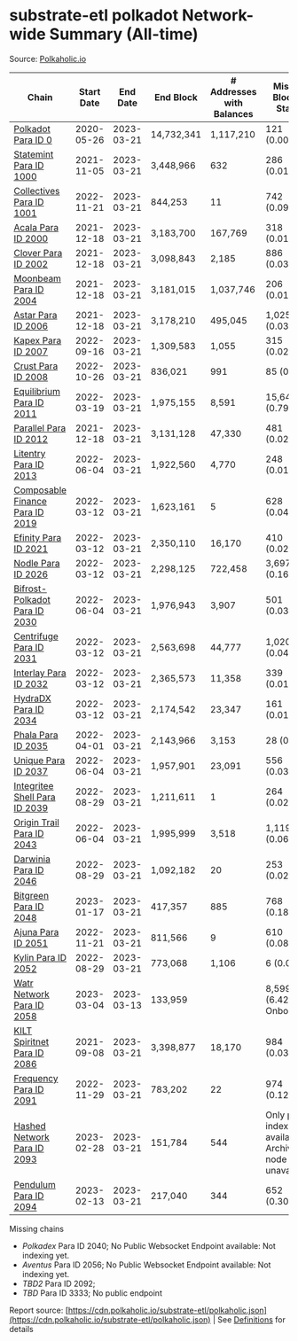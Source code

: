 # substrate-etl polkadot Network-wide Summary (All-time)

Source: [Polkaholic.io](https://polkaholic.io)


| Chain            | Start Date | End Date | End Block | # Addresses with Balances | Missing Blocks / Status |
| ---------------- | ---------- | ---------| --------- | ------------------------- | ----------------------- |
| [Polkadot Para ID 0](/polkadot/0-polkadot) | 2020-05-26 | 2023-03-21 | 14,732,341 |  1,117,210 | 121 (0.00%)  |
| [Statemint Para ID 1000](/polkadot/1000-statemint) | 2021-11-05 | 2023-03-21 | 3,448,966 |  632 | 286 (0.01%)  |
| [Collectives Para ID 1001](/polkadot/1001-collectives) | 2022-11-21 | 2023-03-21 | 844,253 |  11 | 742 (0.09%)  |
| [Acala Para ID 2000](/polkadot/2000-acala) | 2021-12-18 | 2023-03-21 | 3,183,700 |  167,769 | 318 (0.01%)  |
| [Clover Para ID 2002](/polkadot/2002-clover) | 2021-12-18 | 2023-03-21 | 3,098,843 |  2,185 | 886 (0.03%)  |
| [Moonbeam Para ID 2004](/polkadot/2004-moonbeam) | 2021-12-18 | 2023-03-21 | 3,181,015 |  1,037,746 | 206 (0.01%)  |
| [Astar Para ID 2006](/polkadot/2006-astar) | 2021-12-18 | 2023-03-21 | 3,178,210 |  495,045 | 1,025 (0.03%)  |
| [Kapex Para ID 2007](/polkadot/2007-kapex) | 2022-09-16 | 2023-03-21 | 1,309,583 |  1,055 | 315 (0.02%)  |
| [Crust Para ID 2008](/polkadot/2008-crust) | 2022-10-26 | 2023-03-21 | 836,021 |  991 | 85 (0.01%)  |
| [Equilibrium Para ID 2011](/polkadot/2011-equilibrium) | 2022-03-19 | 2023-03-21 | 1,975,155 |  8,591 | 15,647 (0.79%)  |
| [Parallel Para ID 2012](/polkadot/2012-parallel) | 2021-12-18 | 2023-03-21 | 3,131,128 |  47,330 | 481 (0.02%)  |
| [Litentry Para ID 2013](/polkadot/2013-litentry) | 2022-06-04 | 2023-03-21 | 1,922,560 |  4,770 | 248 (0.01%)  |
| [Composable Finance Para ID 2019](/polkadot/2019-composable) | 2022-03-12 | 2023-03-21 | 1,623,161 |  5 | 628 (0.04%)  |
| [Efinity Para ID 2021](/polkadot/2021-efinity) | 2022-03-12 | 2023-03-21 | 2,350,110 |  16,170 | 410 (0.02%)  |
| [Nodle Para ID 2026](/polkadot/2026-nodle) | 2022-03-12 | 2023-03-21 | 2,298,125 |  722,458 | 3,697 (0.16%)  |
| [Bifrost-Polkadot Para ID 2030](/polkadot/2030-bifrost-dot) | 2022-06-04 | 2023-03-21 | 1,976,943 |  3,907 | 501 (0.03%)  |
| [Centrifuge Para ID 2031](/polkadot/2031-centrifuge) | 2022-03-12 | 2023-03-21 | 2,563,698 |  44,777 | 1,020 (0.04%)  |
| [Interlay Para ID 2032](/polkadot/2032-interlay) | 2022-03-12 | 2023-03-21 | 2,365,573 |  11,358 | 339 (0.01%)  |
| [HydraDX Para ID 2034](/polkadot/2034-hydradx) | 2022-03-12 | 2023-03-21 | 2,174,542 |  23,347 | 161 (0.01%)  |
| [Phala Para ID 2035](/polkadot/2035-phala) | 2022-04-01 | 2023-03-21 | 2,143,966 |  3,153 | 28 (0.00%)  |
| [Unique Para ID 2037](/polkadot/2037-unique) | 2022-06-04 | 2023-03-21 | 1,957,901 |  23,091 | 556 (0.03%)  |
| [Integritee Shell Para ID 2039](/polkadot/2039-integritee-shell) | 2022-08-29 | 2023-03-21 | 1,211,611 |  1 | 264 (0.02%)  |
| [Origin Trail Para ID 2043](/polkadot/2043-origintrail) | 2022-06-04 | 2023-03-21 | 1,995,999 |  3,518 | 1,119 (0.06%)  |
| [Darwinia Para ID 2046](/polkadot/2046-darwinia) | 2022-08-29 | 2023-03-21 | 1,092,182 |  20 | 253 (0.02%)  |
| [Bitgreen Para ID 2048](/polkadot/2048-bitgreen) | 2023-01-17 | 2023-03-21 | 417,357 |  885 | 768 (0.18%)  |
| [Ajuna Para ID 2051](/polkadot/2051-ajuna) | 2022-11-21 | 2023-03-21 | 811,566 |  9 | 610 (0.08%)  |
| [Kylin Para ID 2052](/polkadot/2052-kylin) | 2022-08-29 | 2023-03-21 | 773,068 |  1,106 | 6 (0.00%)  |
| [Watr Network Para ID 2058](/polkadot/2058-watr) | 2023-03-04 | 2023-03-13 | 133,959 |   | 8,599 (6.42%) Onboarding |
| [KILT Spiritnet Para ID 2086](/polkadot/2086-kilt) | 2021-09-08 | 2023-03-21 | 3,398,877 |  18,170 | 984 (0.03%)  |
| [Frequency Para ID 2091](/polkadot/2091-frequency) | 2022-11-29 | 2023-03-21 | 783,202 |  22 | 974 (0.12%)  |
| [Hashed Network Para ID 2093](/polkadot/2093-hashed) | 2023-02-28 | 2023-03-21 | 151,784 |  544 |   Only partial index available: Archive node unavailable |
| [Pendulum Para ID 2094](/polkadot/2094-pendulum) | 2023-02-13 | 2023-03-21 | 217,040 |  344 | 652 (0.30%)  |

Missing chains


* *Polkadex* Para ID 2040; No Public Websocket Endpoint available: Not indexing yet.
* *Aventus* Para ID 2056; No Public Websocket Endpoint available: Not indexing yet.
* *TBD2* Para ID 2092; 
* *TBD* Para ID 3333; No public endpoint

Report source: [https://cdn.polkaholic.io/substrate-etl/polkaholic.json](https://cdn.polkaholic.io/substrate-etl/polkaholic.json) | See [Definitions](/DEFINITIONS.md) for details
